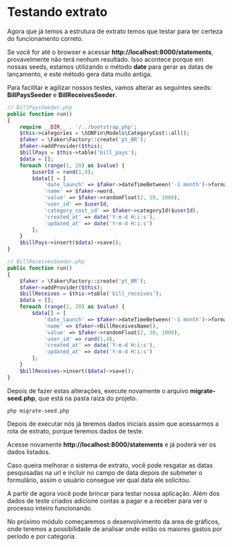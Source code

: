 # Testando extrato

Agora que já temos a estrutura de extrato temos que testar para ter certeza do funcionamento correto.

Se você for até o browser e acessar **http://localhost:8000/statements**, provavelmente não terá nenhum resultado. Isso acontece porque em nossas seeds, estamos utilizando o método **date** para gerar as datas de lançamento, e este método gera data muito antiga.

Para facilitar e agilizar nossos testes, vamos alterar as seguintes seeds: **BillPaysSeeder** e **BillReceivesSeeder**.

```php
// BillPaysSeeder.php
public function run()
{
    require __DIR__ . '/../bootstrap.php';
    $this->categories = \SONFin\Models\CategoryCost::all();
    $faker = \Faker\Factory::create('pt_BR');
    $faker->addProvider($this);
    $billPays = $this->table('bill_pays');
    $data = [];
    foreach (range(1, 20) as $value) {
        $userId = rand(1,4);
        $data[] = [
            'date_launch' => $faker->dateTimeBetween('-1 month')->format('Y-m-d'),
            'name' => $faker->word,
            'value' => $faker->randomFloat(2, 10, 1000),
            'user_id' => $userId,
            'category_cost_id' => $faker->categoryId($userId),
            'created_at' => date('Y-m-d H:i:s'),
            'updated_at' => date('Y-m-d H:i:s')
        ];
    }
    $billPays->insert($data)->save();
}

// BillReceivesSeeder.php
public function run()
{
    $faker = \Faker\Factory::create('pt_BR');
    $faker->addProvider($this);
    $billReceives = $this->table('bill_receives');
    $data = [];
    foreach (range(1, 20) as $value) {
        $data[] = [
            'date_launch' => $faker->dateTimeBetween('-1 month')->format('Y-m-d'),
            'name' => $faker->BillReceivesName(),
            'value' => $faker->randomFloat(2, 10, 1000),
            'user_id' => rand(1,4),
            'created_at' => date('Y-m-d H:i:s'),
            'updated_at' => date('Y-m-d H:i:s')
        ];
    }
    $billReceives->insert($data)->save();
}
```

Depois de fazer estas alterações, execute novamente o arquivo **migrate-seed.php**, que está na pasta raiza do projeto.

`php migrate-seed.php`

Depois de executar nós já teremos dados iniciais assim que acessarmos a rota de extrato, porque teremos dados de teste.

Acesse novamente **http://localhost:8000/statements** e já poderá ver os dados listados.

Caso queira melhorar o sistema de extrato, você pode resgatar as datas pesquisadas na url e incluir no campo de data depois de submeter o formulário, assim o usuário consegue ver qual data ele solicitou.

A partir de agora você pode brincar para testar nossa aplicação. Além dos dados de teste criados adicione contas a pagar e a receber para ver o processo inteiro funcionando.

No próximo módulo começaremos o desenvolvimento da area de gráficos, onde teremos a possibilidade de analisar onde estão os maiores gastos por período e por categoria.